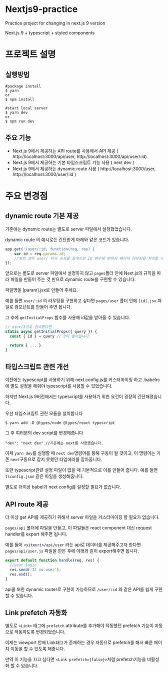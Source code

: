 # Nextjs9-practice
Practice project for changing in next.js 9 version

Next.js 9 + typescript + styled components

# 프로젝트 설명
## 실행방법
```
#package install
$ yarn
or
$ npm install

#start local server
$ yarn dev 
or
$ npm run dev
```

## 주요 기능
- Next.js 9에서 제공하는 API route를 사용해서 API 제공 ( http://localhost:3000/api/user, http://localhost:3000/api/user/:id)
- Next.js 9에서 제공하는 기본 타입스크립트 기능 사용 ( next dev )
- Next.js 9에서 제공하는 dynamic route 사용 ( http://localhost:3000/user, http://localhost:3000/user/:id )

# 주요 변경점
## dynamic route 기본 제공

기존에는 dynamic route는 별도로 server 파일에서 설정했었습니다.

dynamic route 의 예시로는 간단한게 아래와 같은 코드가 있습니다.

```javascript
app.get('/user/:id, function(req, res) {
    var id = req.params.id;
    //위의 경우 user/ 뒤의 숫자를 동적으로 id 변수에 받아서 페이지 라우팅을 처리할 수 있습니다.
});
```

앞으로는 별도로 server 파일에서 설정하지 않고 `pages`폴더 안에 Next.js의 규칙을 따라 파일을 만들어 주는 것 만으로 dynamic route를 구현할 수 있습니다.

파일명을 [param].jsx로 만들어 주세요.

예를 들면 `user/:id` 의 라우팅을 구현하고 싶다면 `pages/user` 폴더 안에 `[id].jsx` 파일로 컴포넌트를 만들어 주면 됩니다.

그 후에 `getInitialProps` 함수를 사용해 id값을 받아올 수 있습니다.

```javascript
// user/3으로 접속했다면
static async getInitialProps({ query }) {
  const { id } = query // 3이 들어옵니다.

  return { ... }
}
```



## 타입스크립트 관련 개선

이전에는 typescript를 사용하기 위해 next.config.js를 커스터마이징 하고 .babelrc에 별도 설정을 해줘야 typescript를 사용할 수 있었습니다.

하지만 Next.js 9버전에서는 typescript를 사용하기 위한 요건이 굉장히 간단해졌습니다.

우선 타입스크립트 관련 모듈을 설치합니다
```
$ yarn add -D @types/node @types/react typescript
```

그 후 여러분의 dev script를 변경해줍니다
```
"dev": "next dev" //기존에는 next를 사용했습니다.
```

이제 `yarn dev`를 실행할 때 `next dev`명령어를 통해 구동이 될 것이고, 이 명령어는 기존 `next`구동으로 잡지 못했던 타입에러를 잡아줍니다.

또한 typescript관련 설정 파일이 없을 때 기본적으로 이를 만들어 줍니다. 예를 들면 `tsconfig.json` 같은 파일을 생성해줍니다.

별도로 더이상 babel과 next config를 설정할 필요가 없습니다.




## API route 제공

더 이상 get API를 제공하기 위해서 server 파일을 커스터마이징 할 필요가 없습니다.

`pages/api` 폴더에 파일을 만들고, 이 파일들은 react component 대신 request handler를 export 해주면 됩니다.

예를 들어 `<siteuri>/api/user` 라는 api로 데이터를 제공해주고자 한다면 `pages/api/user.js` 파일을 만든 후에 아래와 같이 export해주면 됩니다.

```javascript
export default function handle(req, res) {
  //your logic
  res.send('It is user');
  res.end();
}
```

api콜 또한 dynamic router로 구현이 가능하므로 `/user/:id` 와 같은 API를 쉽게 구현할 수 있습니다.

## Link prefetch 자동화

별도로 `<Link>` 태그에 `prefetch` attribute를 추가해야 작동했던 prefetch 기능이 자동으로 작동하도록 변경되었습니다.

이제는 viewport 안에 Link태그가 존재하는 경우 자동으로 prefetch를 해서 빠른 페이지 이동을 할 수 있도록 해줍니다.

만약 이 기능을 끄고 싶다면 `<Link prefetch={false}>`처럼 prefetch기능을 비활성화 할 수 있습니다. 

